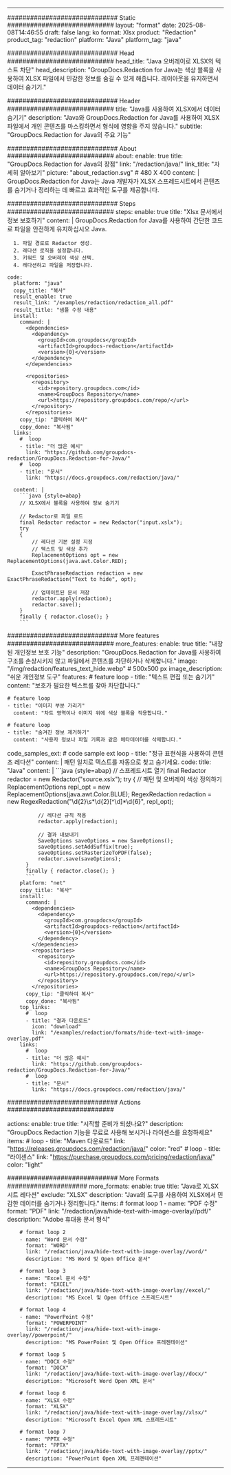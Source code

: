 
---
############################# Static ############################
layout: "format"
date:  2025-08-08T14:46:55
draft: false
lang: ko
format: Xlsx
product: "Redaction"
product_tag: "redaction"
platform: "Java"
platform_tag: "java"

############################# Head ############################
head_title: "Java 오버레이로 XLSX의 텍스트 차단"
head_description: "GroupDocs.Redaction for Java는 색상 블록을 사용하여 XLSX 파일에서 민감한 정보를 숨길 수 있게 해줍니다. 레이아웃을 유지하면서 데이터 숨기기."

############################# Header ############################
title: "Java를 사용하여 XLSX에서 데이터 숨기기" 
description: "Java와 GroupDocs.Redaction for Java를 사용하여 XLSX 파일에서 개인 콘텐츠를 마스킹하면서 형식에 영향을 주지 않습니다."
subtitle: "GroupDocs.Redaction for Java의 주요 기능" 

############################# About ############################
about:
    enable: true
    title: "GroupDocs.Redaction for Java의 장점"
    link: "/redaction/java/"
    link_title: "자세히 알아보기"
    picture: "about_redaction.svg" # 480 X 400
    content: |
       GroupDocs.Redaction for Java는 Java 개발자가 XLSX 스프레드시트에서 콘텐츠를 숨기거나 정리하는 데 빠르고 효과적인 도구를 제공합니다.

############################# Steps ############################
steps:
    enable: true
    title: "Xlsx 문서에서 정보 보호하기"
    content: |
      GroupDocs.Redaction for Java를 사용하여 간단한 코드로 파일을 안전하게 유지하십시오 Java.
      
      1. 파일 경로로 Redactor 생성.
      2. 레다션 로직을 설정합니다.
      3. 키워드 및 오버레이 색상 선택.
      4. 레다션하고 파일을 저장합니다.
   
    code:
      platform: "java"
      copy_title: "복사"
      result_enable: true
      result_link: "/examples/redaction/redaction_all.pdf"
      result_title: "샘플 수정 내용"
      install:
        command: |
          <dependencies>
            <dependency>
              <groupId>com.groupdocs</groupId>
              <artifactId>groupdocs-redaction</artifactId>
              <version>{0}</version>
            </dependency>
          </dependencies>

          <repositories>
            <repository>
              <id>repository.groupdocs.com</id>
              <name>GroupDocs Repository</name>
              <url>https://repository.groupdocs.com/repo/</url>
            </repository>
          </repositories>
        copy_tip: "클릭하여 복사"
        copy_done: "복사됨"
      links:
        #  loop
        - title: "더 많은 예시"
          link: "https://github.com/groupdocs-redaction/GroupDocs.Redaction-for-Java/"
        #  loop
        - title: "문서"
          link: "https://docs.groupdocs.com/redaction/java/"
          
      content: |
        ```java {style=abap}
        // XLSX에서 블록을 사용하여 정보 숨기기

        // Redactor로 파일 로드
        final Redactor redactor = new Redactor("input.xslx");
        try
        {
            // 레다션 기본 설정 지정
            // 텍스트 및 색상 추가
            ReplacementOptions opt = new ReplacementOptions(java.awt.Color.RED);
            
            ExactPhraseRedaction redaction = new ExactPhraseRedaction("Text to hide", opt);

            // 업데이트된 문서 저장
            redactor.apply(redaction);
            redactor.save();
        }
        finally { redactor.close(); }
        ```            


############################# More features ############################
more_features:
  enable: true
  title: "내장된 개인정보 보호 기능"
  description: "GroupDocs.Redaction for Java를 사용하여 구조를 손상시키지 않고 파일에서 콘텐츠를 차단하거나 삭제합니다."
  image: "/img/redaction/features_text_hide.webp" # 500x500 px
  image_description: "쉬운 개인정보 도구"
  features:
    # feature loop
    - title: "텍스트 편집 또는 숨기기"
      content: "보호가 필요한 텍스트를 찾아 차단합니다."

    # feature loop
    - title: "이미지 부분 가리기"
      content: "차트 영역이나 이미지 위에 색상 블록을 적용합니다."

    # feature loop
    - title: "숨겨진 정보 제거하기"
      content: "사용자 정보나 파일 기록과 같은 메타데이터를 삭제합니다."
      
  code_samples_ext:
    # code sample ext loop
    - title: "정규 표현식을 사용하여 콘텐츠 레다션"
      content: |
        패턴 일치로 텍스트를 자동으로 찾고 숨기세요.
      code:
        title: "Java"
        content: |
          ```java {style=abap}
          //  스프레드시트 열기
          final Redactor redactor = new Redactor("source.xslx");
          try
          {
              // 패턴 및 오버레이 색상 정의하기
              ReplacementOptions repl_opt = new ReplacementOptions(java.awt.Color.BLUE);
              RegexRedaction redaction = new RegexRedaction("\\d{2}\\s*\\d{2}[^\\d]*\\d{6}", repl_opt);
              
              // 레다션 규칙 적용
              redactor.apply(redaction);

              // 결과 내보내기
              SaveOptions saveOptions = new SaveOptions();
              saveOptions.setAddSuffix(true);
              saveOptions.setRasterizeToPDF(false);
              redactor.save(saveOptions);
          }
          finally { redactor.close(); }
          ```
        platform: "net"
        copy_title: "복사"
        install:
          command: |
            <dependencies>
              <dependency>
                <groupId>com.groupdocs</groupId>
                <artifactId>groupdocs-redaction</artifactId>
                <version>{0}</version>
              </dependency>
            </dependencies>
            <repositories>
              <repository>
                <id>repository.groupdocs.com</id>
                <name>GroupDocs Repository</name>
                <url>https://repository.groupdocs.com/repo/</url>
              </repository>
            </repositories>
          copy_tip: "클릭하여 복사"
          copy_done: "복사됨"
        top_links:
          #  loop
          - title: "결과 다운로드"
            icon: "download"
            link: "/examples/redaction/formats/hide-text-with-image-overlay.pdf"
        links:
          #  loop
          - title: "더 많은 예시"
            link: "https://github.com/groupdocs-redaction/GroupDocs.Redaction-for-Java/"
          #  loop
          - title: "문서"
            link: "https://docs.groupdocs.com/redaction/java/"


############################# Actions ############################

actions:
  enable: true
  title: "시작할 준비가 되셨나요?"
  description: "GroupDocs.Redaction 기능을 무료로 사용해 보시거나 라이센스를 요청하세요"
  items:
    #  loop
    - title: "Maven 다운로드"
      link: "https://releases.groupdocs.com/redaction/java/"
      color: "red"
        #  loop
    - title: "라이센스"
      link: "https://purchase.groupdocs.com/pricing/redaction/java/"
      color: "light"


############################# More Formats #####################
more_formats:
    enable: true
    title: "Java로 XLSX 시트 레다션"
    exclude: "XLSX"
    description: "Java의 도구를 사용하여 XLSX에서 민감한 데이터를 숨기거나 정리합니다."
    items: 
        # format loop 1
        - name: "PDF 수정"
          format: "PDF"
          link: "/redaction/java/hide-text-with-image-overlay//pdf/"
          description: "Adobe 휴대용 문서 형식"

        # format loop 2
        - name: "Word 문서 수정"
          format: "WORD"
          link: "/redaction/java/hide-text-with-image-overlay//word/"
          description: "MS Word 및 Open Office 문서"
          
        # format loop 3
        - name: "Excel 문서 수정"
          format: "EXCEL"
          link: "/redaction/java/hide-text-with-image-overlay//excel/"
          description: "MS Excel 및 Open Office 스프레드시트"

        # format loop 4
        - name: "PowerPoint 수정"
          format: "POWERPOINT"
          link: "/redaction/java/hide-text-with-image-overlay//powerpoint/"
          description: "MS PowerPoint 및 Open Office 프레젠테이션"

        # format loop 5
        - name: "DOCX 수정"
          format: "DOCX"
          link: "/redaction/java/hide-text-with-image-overlay//docx/"
          description: "Microsoft Word Open XML 문서"
          
        # format loop 6
        - name: "XLSX 수정"
          format: "XLSX"
          link: "/redaction/java/hide-text-with-image-overlay//xlsx/"
          description: "Microsoft Excel Open XML 스프레드시트"
          
        # format loop 7
        - name: "PPTX 수정"
          format: "PPTX"
          link: "/redaction/java/hide-text-with-image-overlay//pptx/"
          description: "PowerPoint Open XML 프레젠테이션"


---